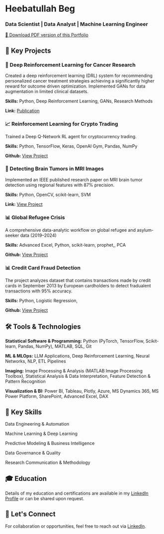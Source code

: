 # Heebatullah Beg

### Data Scientist | Data Analyst | Machine Learning Engineer
[📄 Download PDF version of this Portfolio](https://heebatullahbeg.github.io/heba.portfolio.pdf)

## 🚀 Key Projects

### 🧬 Deep Reinforcement Learning for Cancer Research

Created a deep reinforcement learning (DRL) system for recommending personalized cancer treatment strategies achieving a significantly higher reward for outcome driven optimization. Implemented GANs for data augmentation in limited clinical datasets.

**Skills:** Python, Deep Reinforcement Learning, GANs, Research Methods

**Link:** [Publication](https://dspace.library.uvic.ca/items/171fd945-20f5-4e5d-89be-968944cda282)

### 📈 Reinforcement Learning for Crypto Trading

Trained a Deep Q-Network RL agent for cryptocurrency trading.

**Skills:** Python, TensorFlow, Keras, OpenAI Gym, Pandas, NumPy

**Github:** [View Project](https://github.com/heebatullahbeg/mlprojects/tree/main/Crypto_Trading_Agent)

### 🧬 Detecting Brain Tumors in MRI Images

Implemented an IEEE published research paper on MRI brain tumor detection using regional features with 87% precision.

**Skills:** Python, OpenCV, scikit-learn, SVM

**Link:** [View Project](https://www.researchgate.net/publication/370493742_Detecting_Tumor_in_the_Brain_Magnetic_Resonance_Images_using_Regional_Features?_sg%5B0%5D=DLoXdc1He1CzZvMJrGK7OsPe3AH10tyD1AxnZChM5xJM6gzXoDY7vdGP6-2ydexgpW27u5_eVzBtjKHhubFmD2dRFl4spDw_-BgxMdcz.0L8BY9qRTVG8TIbkJ3fvCoBbVReN9ZTAC46j7T0jh_ceX9nSpKlMAg1QKwjBRDdB4B9Y3dJSNmnWTptqRWuT4g&_tp=eyJjb250ZXh0Ijp7ImZpcnN0UGFnZSI6ImhvbWUiLCJwYWdlIjoicHJvZmlsZSIsInByZXZpb3VzUGFnZSI6InByb2ZpbGUiLCJwb3NpdGlvbiI6InBhZ2VDb250ZW50In19)

### 📊 Global Refugee Crisis

A comprehensive data-analytic workflow on global refugee and asylum-seeker data (2019–2024)

**Skills:** Advanced Excel, Python, scikit-learn, prophet,, PCA

**Github:** [View Project](https://github.com/heebatullahbeg/Data_Science_Projects/blob/main/Refugee_Data_Analysis/Refugee_Data__Analysis.ipynb)

### 📊 Credit Card Fraud Detection

The project analyzes dataset that contains transactions made by credit cards in September 2013 by European cardholders to detect fradualent transactions with 95% accuracy.

**Skills:** Python, Logistic Regression, 

**Github:** [View Project](https://github.com/heebatullahbeg/fraud_detection/blob/main/README.md)

## 🛠️ Tools & Technologies

**Statistical Software & Programming:** Python (PyTorch, TensorFlow, Scikit-learn, Pandas, NumPy), MATLAB, SQL, Git

**ML & MLOps:** LLM Applications, Deep Reinforcement Learning, Neural Networks, NLP, ETL Pipelines

**Imaging:** Image Processing & Analysis (MATLAB Image Processing Toolbox), Statistical Analysis & Data Interpretation, Feature Detection & Pattern Recognition

**Visualization & BI:** Power BI, Tableau, Plotly, Azure, MS Dynamics 365, MS Power Platform, SharePoint, Advanced Excel, DAX

## 🧩 Key Skills

Data Engineering & Automation

Machine Learning & Deep Learning

Predictive Modeling & Business Intelligence

Data Governance & Quality

Research Communication & Methodology

## 🎓 Education

Details of my education and certifications are available in my [LinkedIn Profile](http://linkedin.com/in/heebatullah-beg/) or can be shared upon request.

## 🤝 Let's Connect
For collaboration or opportunities, feel free to reach out via [LinkedIn](http://linkedin.com/in/heebatullah-beg/).
